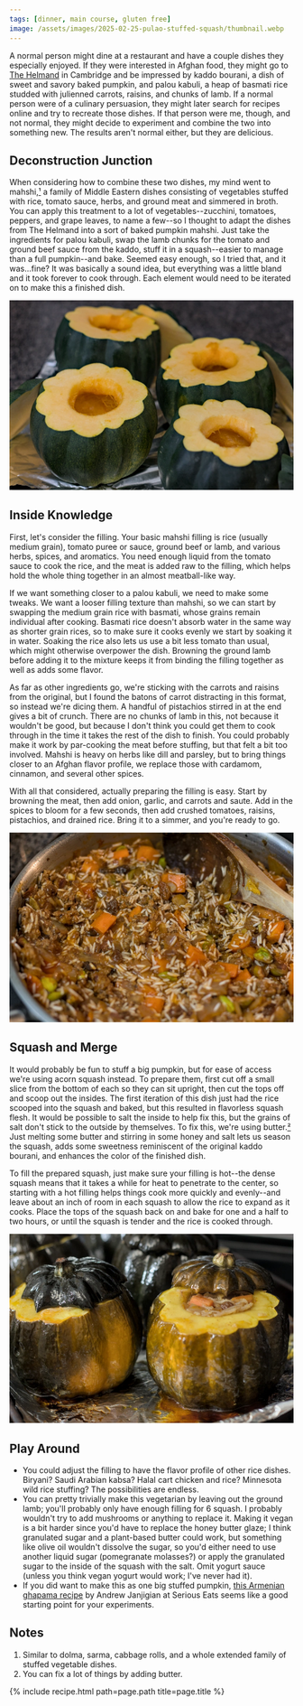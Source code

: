```yaml
---
tags: [dinner, main course, gluten free]
image: /assets/images/2025-02-25-pulao-stuffed-squash/thumbnail.webp
---
```


A normal person might dine at a restaurant and have a couple dishes they especially enjoyed. If they were interested in Afghan food, they might go to [The Helmand](https://helmandrestaurant.com/) in Cambridge and be impressed by kaddo bourani, a dish of sweet and savory baked pumpkin, and palou kabuli, a heap of basmati rice studded with julienned carrots, raisins, and chunks of lamb. If a normal person were of a culinary persuasion, they might later search for recipes online and try to recreate those dishes. If that person were me, though, and not normal, they might decide to experiment and combine the two into something new. The results aren't normal either, but they are delicious.

## Deconstruction Junction

When considering how to combine these two dishes, my mind went to mahshi,[¹](#notes) a family of Middle Eastern dishes consisting of vegetables stuffed with rice, tomato sauce, herbs, and ground meat and simmered in broth. You can apply this treatment to a lot of vegetables--zucchini, tomatoes, peppers, and grape leaves, to name a few--so I thought to adapt the dishes from The Helmand into a sort of baked pumpkin mahshi. Just take the ingredients for palou kabuli, swap the lamb chunks for the tomato and ground beef sauce from the kaddo, stuff it in a squash--easier to manage than a full pumpkin--and bake. Seemed easy enough, so I tried that, and it was...fine? It was basically a sound idea, but everything was a little bland and it took forever to cook through. Each element would need to be iterated on to make this a finished dish.

![Squash](/assets/images/2025-02-25-pulao-stuffed-squash/squash.webp)

## Inside Knowledge
First, let's consider the filling. Your basic mahshi filling is rice (usually medium grain), tomato puree or sauce, ground beef or lamb, and various herbs, spices, and aromatics. You need enough liquid from the tomato sauce to cook the rice, and the meat is added raw to the filling, which helps hold the whole thing together in an almost meatball-like way.

If we want something closer to a palou kabuli, we need to make some tweaks. We want a looser filling texture than mahshi, so we can start by swapping the medium grain rice with basmati, whose grains remain individual after cooking. Basmati rice doesn't absorb water in the same way as shorter grain rices, so to make sure it cooks evenly we start by soaking it in water. Soaking the rice also lets us use a bit less tomato than usual, which might otherwise overpower the dish. Browning the ground lamb before adding it to the mixture keeps it from binding the filling together as well as adds some flavor.

As far as other ingredients go, we're sticking with the carrots and raisins from the original, but I found the batons of carrot distracting in this format, so instead we're dicing them. A handful of pistachios stirred in at the end gives a bit of crunch. There are no chunks of lamb in this, not because it wouldn't be good, but because I don't think you could get them to cook through in the time it takes the rest of the dish to finish. You could probably make it work by par-cooking the meat before stuffing, but that felt a bit too involved. Mahshi is heavy on herbs like dill and parsley, but to bring things closer to an Afghan flavor profile, we replace those with cardamom, cinnamon, and several other spices.

With all that considered, actually preparing the filling is easy. Start by browning the meat, then add onion, garlic, and carrots and saute. Add in the spices to bloom for a few seconds, then add crushed tomatoes, raisins, pistachios, and drained rice. Bring it to a simmer, and you're ready to go.

![Filling](/assets/images/2025-02-25-pulao-stuffed-squash/filling.webp)

## Squash and Merge
It would probably be fun to stuff a big pumpkin, but for ease of access we're using acorn squash instead. To prepare them, first cut off a small slice from the bottom of each so they can sit upright, then cut the tops off and scoop out the insides. The first iteration of this dish just had the rice scooped into the squash and baked, but this resulted in flavorless squash flesh. It would be possible to salt the inside to help fix this, but the grains of salt don't stick to the outside by themselves. To fix this, we're using butter.[²](#notes) Just melting some butter and stirring in some honey and salt lets us season the squash, adds some sweetness reminiscent of the original kaddo bourani, and enhances the color of the finished dish.

To fill the prepared squash, just make sure your filling is hot--the dense squash means that it takes a while for heat to penetrate to the center, so starting with a hot filling helps things cook more quickly and evenly--and leave about an inch of room in each squash to allow the rice to expand as it cooks. Place the tops of the squash back on and bake for one and a half to two hours, or until the squash is tender and the rice is cooked through.

![Cooked](/assets/images/2025-02-25-pulao-stuffed-squash/cooked.webp)

## Play Around

- You could adjust the filling to have the flavor profile of other rice dishes. Biryani? Saudi Arabian kabsa? Halal cart chicken and rice? Minnesota wild rice stuffing? The possibilities are endless.
- You can pretty trivially make this vegetarian by leaving out the ground lamb; you'll probably only have enough filling for 6 squash. I probably wouldn't try to add mushrooms or anything to replace it. Making it vegan is a bit harder since you'd have to replace the honey butter glaze; I think granulated sugar and a plant-based butter could work, but something like olive oil wouldn't dissolve the sugar, so you'd either need to use another liquid sugar (pomegranate molasses?) or apply the granulated sugar to the inside of the squash with the salt. Omit yogurt sauce (unless you think vegan yogurt would work; I've never had it).
- If you did want to make this as one big stuffed pumpkin, [this Armenian ghapama recipe](https://www.seriouseats.com/ghapama-armenian-stuffed-pumpkin-recipe-8401022) by Andrew Janjigian at Serious Eats seems like a good starting point for your experiments.

## Notes

1. Similar to dolma, sarma, cabbage rolls, and a whole extended family of stuffed vegetable dishes.
2. You can fix a lot of things by adding butter.

{% include recipe.html path=page.path title=page.title %}
